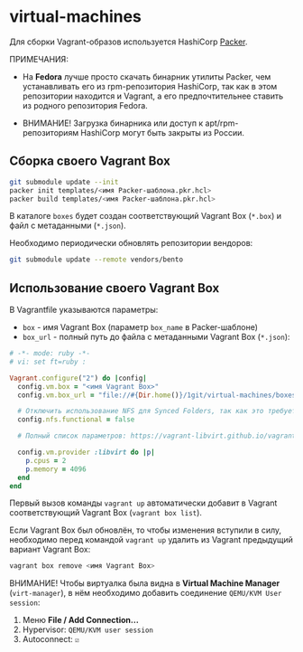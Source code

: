 # virtual-machines

Для сборки Vagrant-образов используется HashiCorp [Packer](https://developer.hashicorp.com/packer).

ПРИМЕЧАНИЯ:

- На **Fedora** лучше просто скачать бинарник утилиты Packer, чем устанавливать его из rpm-репозитория
  HashiCorp, так как в этом репозитории находится и Vagrant, а его предпочтительнее ставить из родного
  репозитория Fedora.

- ВНИМАНИЕ! Загрузка бинарника или доступ к apt/rpm-репозиториям HashiCorp могут быть закрыты из России.

## Сборка своего Vagrant Box

```bash
git submodule update --init
packer init templates/<имя Packer-шаблона.pkr.hcl>
packer build templates/<имя Packer-шаблона.pkr.hcl>
```

В каталоге `boxes` будет создан соответствующий Vagrant Box (`*.box`) и файл с метаданными (`*.json`).

Необходимо периодически обновлять репозитории вендоров:

```bash
git submodule update --remote vendors/bento
```

## Использование своего Vagrant Box

В Vagrantfile указываются параметры:

- `box` - имя Vagrant Box (параметр `box_name` в Packer-шаблоне)
- `box_url` - полный путь до файла с метаданными Vagrant Box (`*.json`):

```ruby
# -*- mode: ruby -*-
# vi: set ft=ruby :

Vagrant.configure("2") do |config|
  config.vm.box = "<имя Vagrant Box>"
  config.vm.box_url = "file://#{Dir.home()}/1git/virtual-machines/boxes/<имя Vagrant Box>.json"

  # Отключить использование NFS для Synced Folders, так как это требует прав root
  config.nfs.functional = false

  # Полный список параметров: https://vagrant-libvirt.github.io/vagrant-libvirt/configuration.html

  config.vm.provider :libvirt do |p|
    p.cpus = 2
    p.memory = 4096
  end
end
```

Первый вызов команды `vagrant up` автоматически добавит в Vagrant соответствующий Vagrant Box (`vagrant box list`).

Если Vagrant Box был обновлён, то чтобы изменения вступили в силу, необходимо перед командой `vagrant up`
удалить из Vagrant предыдущий вариант Vagrant Box:

```bash
vagrant box remove <имя Vagrant Box>
```

ВНИМАНИЕ! Чтобы виртуалка была видна в **Virtual Machine Manager** (`virt-manager`), в нём необходимо добавить
соединение `QEMU/KVM User session`:

1. Меню **File / Add Connection...**
1. Hypervisor: `QEMU/KVM user session`
1. Autoconnect: `☑`
